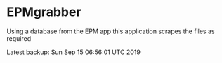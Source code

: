 # EPMgrabber
Using a database from the EPM app this application scrapes the files as required


Latest backup: Sun Sep 15 06:56:01 UTC 2019
